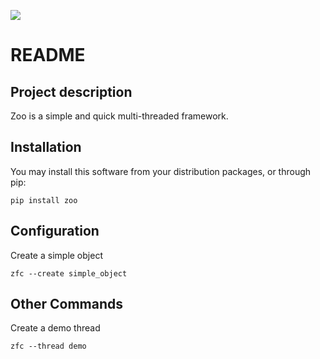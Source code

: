 ![](https://mxstorage.oss-cn-beijing.aliyuncs.com/oss-accesslog/zf-main-logo.png)

# README

## Project description
Zoo is a simple and quick multi-threaded framework.

## Installation
You may install this software from your distribution packages, or through pip:
```
pip install zoo
```

## Configuration
Create a simple object
```
zfc --create simple_object
```

## Other Commands
Create a demo thread
```
zfc --thread demo
```
